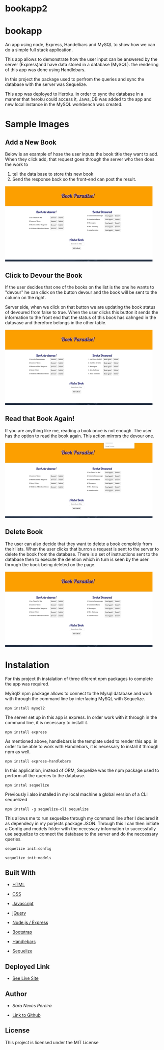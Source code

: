 # bookapp2

# bookapp

An app using node, Express, Handelbars and MySQL to show how we can do a simple full stack application. 

This app allows to demonstrate how the user input can be answered by the server (Express)and have data stored in a database (MySQL). the rendering of this app was done using 
Handlebars. 

In this project the package used to perfrom the queries and sync the database with the server was Sequelize. 

This app was deployed to Heroku. in order to sync the database in a manner that heroku could access it, Jaws_DB was added to the app and new local instance in the MySQL workbench was created. 

# Sample Images

## Add a New Book 

Below is an example of hose the user inputs the book title they want to add. When they click add, that request goes through the server who then does the work to 
1. tell the data base to store this new book
2. Send the response back so the front-end can post the result. 

![add](./public/assets/images/add.gif)

## Click to Devour the Book
If the user decides that one of the books on the list is the one he wants to "devour" he can click on the button devour and the book will be sent to the column on the right. 

Server side, when we click on that button we are updating the book status of devoured from false to true. When the user clicks this button it sends the information to the front end that the status of this book has cahnged in the datavase and therefore belongs in the other table. 

![Devour](./public/assets/images/devour.gif)


## Read that Book Again!
If you are anything like me, reading a book once is not enough. The user has the option to read the book again. This action mirrors the devour one. 

![Read-again](./public/assets/images/readAgain.gif)

## Delete Book

The user can also decide that they want to delete a book completly from their lists. When the user clicks that burron a request is sent to the server to delete the book from the database. There is a set of instructions sent to the database then to execute the deletion which in turn is seen by the user through the book being deleted on the page. 

![delete](./public/assets/images/Delete.gif)

# Instalation

For this project th instalation of three diferent npm packages to complete the app was required.

MySql2 npm package allows to connect to the Mysql database and work with through the command line by interfacing MySQL with Sequelize.

````
npm install mysql2
````
The server set up in this app is express. In order work with it through in the command line, it is necessary to install it. 

````
npm install express
````
As mentioned above, handlebars is the template uded to render this app. in order to be able to work with Handlebars, it is necessary to install it through npm as well. 

````
npm install express-handlebars
````

In this application, instead of ORM, Sequelize was the npm package used to perform all the queries to the database. 

```
npm instal sequelize
```

Previously i also installed in my local machine a global version of a CLI sequelized

```
npm install -g sequelize-cli sequelize
```
This allows me to run sequelize through my command line after I declared it as dependecy in my porjects package JSON. Through this I can then initiate a Config and models folder with the necessary information to successfully use sequelize to connect the database to the server and do the neccessary queries. 

````
sequelize init:config
````
````
sequelize init:models
````


## Built With

* [HTML](https://developer.mozilla.org/en-US/docs/Web/HTML)

* [CSS](https://developer.mozilla.org/en-US/docs/Web/CSS)

* [Javascript](https://developer.mozilla.org/en-US/docs/Web/JavaScript)

* [jQuery](https://developer.mozilla.org/en-US/docs/Glossary/jQuery)

* [Node.js / Express](https://developer.mozilla.org/en-US/docs/Learn/Server-side/Express_Nodejs)

* [Bootstrap](https://getbootstrap.com/docs/4.4/getting-started/introduction/)

* [Handlebars](https://handlebarsjs.com/guide/#what-is-handlebars)

* [Sequelize](https://sequelize.org/master/manual/model-basics.html)

## Deployed Link
* [See Live Site](https://morning-sea-53877.herokuapp.com/ )

## Author
* *Sara Neves Pereira*

- [Link to Github](https://github.com/SaraNP-33)

## License
This project is licensed under the MIT License